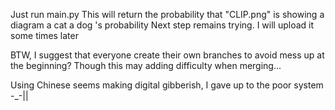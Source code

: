 Just run main.py
This will return the probability that "CLIP.png" is showing a diagram    a cat     a dog 's probability
Next step remains trying. I will upload it some times later

BTW, I suggest that everyone create their own branches to avoid mess up at the beginning? Though this may 
adding difficulty when merging...

Using Chinese seems making digital gibberish, I gave up to the poor system -_-||